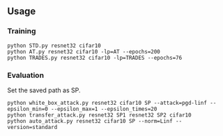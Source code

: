 


## Usage


### Training


    python STD.py resnet32 cifar10
    python AT.py resnet32 cifar10 -lp=AT --epochs=200
    python TRADES.py resnet32 cifar10 -lp=TRADES --epochs=76


### Evaluation


Set the saved path as SP.

    python white_box_attack.py resnet32 cifar10 SP --attack=pgd-linf --epsilon_min=0 --epsilon_max=1 --epsilon_times=20
    python transfer_attack.py resnet32 SP1 resnet32 SP2 cifar10
    python auto_attack.py resnet32 cifar10 SP --norm=Linf --version=standard
